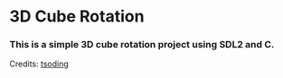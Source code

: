# 3D Cube Rotation

### This is a simple 3D cube rotation project using SDL2 and C.

Credits: [tsoding](https://github.com/tsoding)
